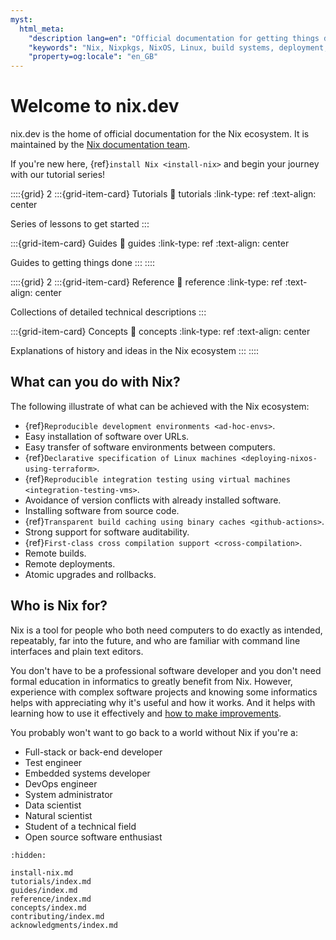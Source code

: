 ```yaml
---
myst:
  html_meta:
    "description lang=en": "Official documentation for getting things done with Nix."
    "keywords": "Nix, Nixpkgs, NixOS, Linux, build systems, deployment, packaging, declarative, reproducible, immutable, software, developer"
    "property=og:locale": "en_GB"
---
```



# Welcome to nix.dev

nix.dev is the home of official documentation for the Nix ecosystem.
It is maintained by the [Nix documentation team](https://nixos.org/community/teams/documentation).

If you're new here, {ref}`install Nix <install-nix>` and begin your journey with our tutorial series!

::::{grid} 2
:::{grid-item-card} Tutorials
:link: tutorials
:link-type: ref
:text-align: center

Series of lessons to get started
:::

:::{grid-item-card} Guides
:link: guides
:link-type: ref
:text-align: center

Guides to getting things done
:::
::::

::::{grid} 2
:::{grid-item-card} Reference
:link: reference
:link-type: ref
:text-align: center

Collections of detailed technical descriptions
:::

:::{grid-item-card} Concepts
:link: concepts
:link-type: ref
:text-align: center

Explanations of history and ideas in the Nix ecosystem
:::
::::

## What can you do with Nix?

The following illustrate of what can be achieved with the Nix ecosystem:

- {ref}`Reproducible development environments <ad-hoc-envs>`.
- Easy installation of software over URLs.
- Easy transfer of software environments between computers.
- {ref}`Declarative specification of Linux machines <deploying-nixos-using-terraform>`.
- {ref}`Reproducible integration testing using virtual machines <integration-testing-vms>`.
- Avoidance of version conflicts with already installed software.
- Installing software from source code.
- {ref}`Transparent build caching using binary caches <github-actions>`.
- Strong support for software auditability.
- {ref}`First-class cross compilation support <cross-compilation>`.
- Remote builds.
- Remote deployments.
- Atomic upgrades and rollbacks.


## Who is Nix for?

Nix is a tool for people who both need computers to do exactly as intended, repeatably, far into the future, and who are familiar with command line interfaces and plain text editors.

You don't have to be a professional software developer and you don't need formal education in informatics to greatly benefit from Nix.
However, experience with complex software projects and knowing some informatics helps with appreciating why it's useful and how it works.
And it helps with learning how to use it effectively and [how to make improvements](how-to-contribute).

You probably won't want to go back to a world without Nix if you're a:

- Full-stack or back-end developer
- Test engineer
- Embedded systems developer
- DevOps engineer
- System administrator
- Data scientist
- Natural scientist
- Student of a technical field
- Open source software enthusiast


```{toctree}
:hidden:

install-nix.md
tutorials/index.md
guides/index.md
reference/index.md
concepts/index.md
contributing/index.md
acknowledgments/index.md
```
